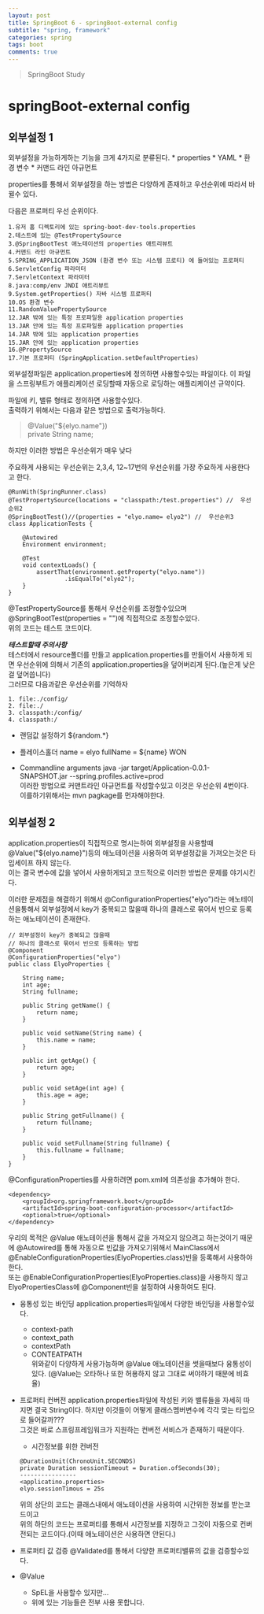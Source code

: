 ```yaml
---
layout: post
title: SpringBoot 6 - springBoot-external config
subtitle: "spring, framework"
categories: spring
tags: boot
comments: true
---
```

> SpringBoot Study

# springBoot-external config

## 외부설정 1
  
  외부설정을 가능하게하는 기능을 크게 4가지로 분류된다.
    * properties
    * YAML
    * 환경 변수
    * 커맨드 라인 아규먼트

  properties를 통해서 외부설정을 하는 방법은 다양하게 존재하고 우선순위에 따라서 바뀔수 있다.

  다음은 프로퍼티 우선 순위이다. 
  ```
  1.유저 홈 디렉토리에 있는 spring-boot-dev-tools.properties
  2.테스트에 있는 @TestPropertySource
  3.@SpringBootTest 애노테이션의 properties 애트리뷰트
  4.커맨드 라인 아규먼트
  5.SPRING_APPLICATION_JSON (환경 변수 또는 시스템 프로티) 에 들어있는 프로퍼티
  6.ServletConfig 파라미터
  7.ServletContext 파라미터
  8.java:comp/env JNDI 애트리뷰트
  9.System.getProperties() 자바 시스템 프로퍼티
  10.OS 환경 변수
  11.RandomValuePropertySource
  12.JAR 밖에 있는 특정 프로파일용 application properties
  13.JAR 안에 있는 특정 프로파일용 application properties
  14.JAR 밖에 있는 application properties
  15.JAR 안에 있는 application properties
  16.@PropertySource
  17.기본 프로퍼티 (SpringApplication.setDefaultProperties)
  ```

  외부설정파일은 application.properties에 정의하면 사용할수있는 파일이다.
  이 파일을 스프링부트가 애플리케이션 로딩할때 자동으로 로딩하는 애플리케이션 규약이다.

  파일에 키, 밸류 형태로 정의하면 사용할수있다.  
  출력하기 위해서는 다음과 같은 방법으로 출력가능하다.  

  >@Value("${elyo.name"})  
  private String name;
  
  하지만 이러한 방법은 우선순위가 매우 낮다  

  주요하게 사용되는 우선순위는 2,3,4, 12~17번의 우선순위를 가장 주요하게 사용한다고 한다.

  ```
  @RunWith(SpringRunner.class)
  @TestPropertySource(locations = "classpath:/test.properties") //  우선순위2
  @SpringBootTest()//(properties = "elyo.name= elyo2") //  우선순위3
  class ApplicationTests {

      @Autowired
      Environment environment;

      @Test
      void contextLoads() {
          assertThat(environment.getProperty("elyo.name"))
                  .isEqualTo("elyo2");
      }
  }
  ```  
  @TestPropertySource를 통해서 우선순위를 조정할수있으며 @SpringBootTest(properties = "")에 직접적으로 조정할수있다.   
  위의 코드는 테스트 코드이다.

  ***테스트할때 주의사항***  
  테스터에서 resource폴더를 만들고 application.properties를 만들어서 사용하게 되면 우선순위에 의해서 기존의 application.properties을 덮어버리게 된다.(높은게 낮은걸 덮어씁니다)  
  그러므로 다음과같은 우선순위를 기억하자  
  
  ```
  1. file:./config/
  2. file:./
  3. classpath:/config/
  4. classpath:/
  ```

  * 랜덤값 설정하기
    ${random.*}

  * 플레이스홀더 
    name = elyo
    fullName = ${name} WON

  * Commandline arguments
    java -jar target/Application-0.0.1-SNAPSHOT.jar --spring.profiles.active=prod  
    이러한 방법으로 커맨트라인 아규먼트를 작성할수있고 이것은 우선순위 4번이다.  
    이를하기위해서는 mvn pagkage를 먼자해야한다.
    
## 외부설정 2

  application.properties이 직접적으로 명시는하여 외부설정을 사용할때 
  @Value("${elyo.name}")등의 애노테이션을 사용하여 외부설정값을 가져오는것은 타입세이프 하지 않는다.  
  이는 결국 변수에 값을 넣어서 사용하게되고 코드적으로 이러한 방법은 문제를 야기시킨다.  

  이러한 문제점을 해결하기 위해서 @ConfigurationProperties("elyo")라는 애노테이션을통해서 외부설정에서 key가 중복되고 많을때 하나의 클래스로 묶어서 빈으로 등록하는 애노테이션이 존재한다.  
  
  ```
  // 외부설정이 key가 중복되고 많을때
  // 하나의 클래스로 묶어서 빈으로 등록하는 방법
  @Component
  @ConfigurationProperties("elyo")
  public class ElyoProperties {

      String name;
      int age;
      String fullname;

      public String getName() {
          return name;
      }

      public void setName(String name) {
          this.name = name;
      }

      public int getAge() {
          return age;
      }

      public void setAge(int age) {
          this.age = age;
      }

      public String getFullname() {
          return fullname;
      }

      public void setFullname(String fullname) {
          this.fullname = fullname;
      }
  }  
  ```  
  @ConfigurationProperties를 사용하려면 pom.xml에 의존성을 추가해야 한다.

  ```
  <dependency>
      <groupId>org.springframework.boot</groupId>
      <artifactId>spring-boot-configuration-processor</artifactId>
      <optional>true</optional>
  </dependency>
  ```

  우리의 목적은 @Value 애노테이션을 통해서 값을 가져오지 않으려고 하는것이기 때문에 @Autowired를 통해 자동으로 빈값을 가져오기위해서 MainClass에서 @EnableConfigurationProperties(ElyoProperties.class)빈을 등록해서 사용하야한다.  
  또는 @EnableConfigurationProperties(ElyoProperties.class)을 사용하지 않고 ElyoPropertiesClass에 @Component빈을 설정하여 사용하여도 된다. 


  * 융통성 있는 바인딩
    application.properties파일에서 다양한 바인딩을 사용할수있다.  
    - context-path
    - context_path
    - contextPath
    - CONTEATPATH  
  위와같이 다양하게 사용가능하며 @Value 애노테이션을 썻을때보다 융통성이 있다. (@Value는 오타하나 또한 허용하지 않고 그대로 써야하기 때문에 비효율)

  * 프로퍼티 컨버전
    application.properties파일에 작성된 키와 밸류들을 자세히 따지면 결국 String이다. 하지만 이것들이 어떻게 클래스멤버변수에 각각 맞는 타입으로 들어갈까???   
    그것은 바로 스프링프레임워크가 지원하는 컨버전 서비스가 존재하기 때문이다.

    * 시간정보를 위한 컨버전
    
    ```
    @DurationUnit(ChronoUnit.SECONDS)
    private Duration sessionTimeout = Duration.ofSeconds(30);
    ----------------
    <applicatino.properties>
    elyo.sessionTimous = 25s
    ```

    위의 상단의 코드는 클래스내에서 애노테이션을 사용하여 시간위한 정보를 받는코드이고  
    위의 하단의 코드는 프로퍼티를 통해서 시간정보를 지정하고 그것이 자동으로 컨버전되는 코드이다.(이때 애노테이션은 사용하면 안된다.)

  * 프로퍼티 값 검증
    @Validated를 통해서 다양한 프로퍼티밸류의 값을 검증할수있다.


  * @Value
    * SpEL을 사용할수 있지만...
    * 위에 있는 기능들은 전부 사용 못합니다.
    


  